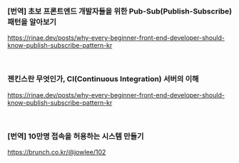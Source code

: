 ### [번역] 초보 프론트엔드 개발자들을 위한 Pub-Sub(Publish-Subscribe) 패턴을 알아보기
<https://rinae.dev/posts/why-every-beginner-front-end-developer-should-know-publish-subscribe-pattern-kr>

<br>

### 젠킨스란 무엇인가, CI(Continuous Integration) 서버의 이해
<https://rinae.dev/posts/why-every-beginner-front-end-developer-should-know-publish-subscribe-pattern-kr>

<br>

### [번역] 10만명 접속을 허용하는 시스템 만들기
<https://brunch.co.kr/@jowlee/102>

